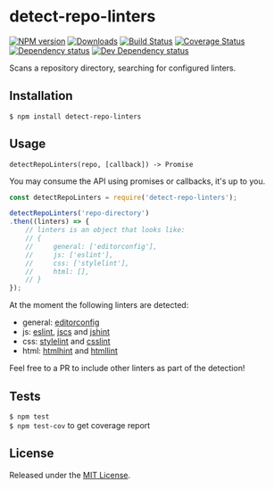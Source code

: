 # detect-repo-linters

[![NPM version][npm-image]][npm-url] [![Downloads][downloads-image]][npm-url] [![Build Status][travis-image]][travis-url] [![Coverage Status][coveralls-image]][coveralls-url] [![Dependency status][david-dm-image]][david-dm-url] [![Dev Dependency status][david-dm-dev-image]][david-dm-dev-url]

[npm-url]:https://npmjs.org/package/detect-repo-linters
[downloads-image]:http://img.shields.io/npm/dm/detect-repo-linters.svg
[npm-image]:http://img.shields.io/npm/v/detect-repo-linters.svg
[travis-url]:https://travis-ci.org/IndigoUnited/node-detect-repo-linters
[travis-image]:http://img.shields.io/travis/IndigoUnited/node-detect-repo-linters.svg
[coveralls-url]:https://coveralls.io/r/IndigoUnited/node-detect-repo-linters
[coveralls-image]:https://img.shields.io/coveralls/IndigoUnited/node-detect-repo-linters.svg
[david-dm-url]:https://david-dm.org/IndigoUnited/node-detect-repo-linters
[david-dm-image]:https://img.shields.io/david/IndigoUnited/node-detect-repo-linters.svg
[david-dm-dev-url]:https://david-dm.org/IndigoUnited/node-detect-repo-linters#info=devDependencies
[david-dm-dev-image]:https://img.shields.io/david/dev/IndigoUnited/node-detect-repo-linters.svg

Scans a repository directory, searching for configured linters.


## Installation

`$ npm install detect-repo-linters`


## Usage

`detectRepoLinters(repo, [callback]) -> Promise`

You may consume the API using promises or callbacks, it's up to you.

```js
const detectRepoLinters = require('detect-repo-linters');

detectRepoLinters('repo-directory')
.then((linters) => {
    // linters is an object that looks like:
    // {
    //     general: ['editorconfig'],
    //     js: ['eslint'],
    //     css: ['stylelint'],
    //     html: [],
    // }
});
```

At the moment the following linters are detected:

- general: [editorconfig](http://editorconfig.org)
- js: [eslint](http://eslint.org), [jscs](http://jscs.info) and [jshint](http://jshint.com)
- css: [stylelint](http://stylelint.io) and [csslint](http://csslint.net)
- html: [htmlhint](http://htmlhint.com) and [htmllint](http://htmllint.github.io)

Feel free to a PR to include other linters as part of the detection!


## Tests

`$ npm test`   
`$ npm test-cov` to get coverage report


## License

Released under the [MIT License](http://www.opensource.org/licenses/mit-license.php).
